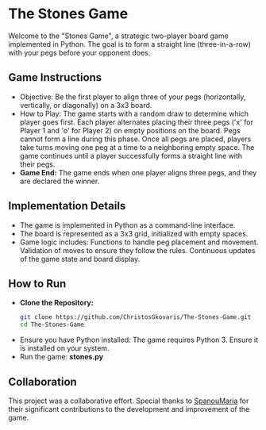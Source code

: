 # The Stones Game

Welcome to the "Stones Game", a strategic two-player board game implemented in Python. The goal is to form a straight line (three-in-a-row) with your pegs before your opponent does.


## Game Instructions
- Objective: Be the first player to align three of your pegs (horizontally, vertically, or diagonally) on a 3x3 board.
- How to Play: The game starts with a random draw to determine which player goes first. Each player alternates placing their three pegs ('x' for Player 1 and 'o' for Player 2) on empty positions on the board. Pegs 
  cannot form a line during this phase. Once all pegs are placed, players take turns moving one peg at a time to a neighboring empty space. The game continues until a player successfully forms a straight line with 
  their pegs.
- **Game End:** The game ends when one player aligns three pegs, and they are declared the winner.


## Implementation Details
- The game is implemented in Python as a command-line interface.
- The board is represented as a 3x3 grid, initialized with empty spaces.
- Game logic includes: Functions to handle peg placement and movement. Validation of moves to ensure they follow the rules. Continuous updates of the game state and board display.


## How to Run
- **Clone the Repository:**
  ```bash
  git clone https://github.com/ChristosGkovaris/The-Stones-Game.git
  cd The-Stones-Game
- Ensure you have Python installed: The game requires Python 3. Ensure it is installed on your system.
- Run the game: **stones.py**


## Collaboration
This project was a collaborative effort. Special thanks to [SpanouMaria](https://github.com/SpanouMaria) for their significant contributions to the development and improvement of the game.
